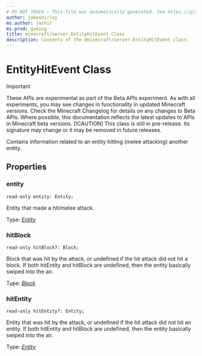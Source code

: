 ```yaml
---
# DO NOT TOUCH — This file was automatically generated. See https://github.com/mojang/minecraftapidocsgenerator to modify descriptions, examples, etc.
author: jakeshirley
ms.author: jashir
ms.prod: gaming
title: minecraft/server.EntityHitEvent Class
description: Contents of the @minecraft/server.EntityHitEvent class.
---
```

# EntityHitEvent Class
>[!IMPORTANT]
>These APIs are experimental as part of the Beta APIs experiment. As with all experiments, you may see changes in functionality in updated Minecraft versions. Check the Minecraft Changelog for details on any changes to Beta APIs. Where possible, this documentation reflects the latest updates to APIs in Minecraft beta versions.
> [!CAUTION]
> This class is still in pre-release.  Its signature may change or it may be removed in future releases.

Contains information related to an entity hitting (melee attacking) another entity.

## Properties

### **entity**
`read-only entity: Entity;`

Entity that made a hit/melee attack.

Type: [*Entity*](Entity.md)

### **hitBlock**
`read-only hitBlock?: Block;`

Block that was hit by the attack, or undefined if the hit attack did not hit a block. If both hitEntity and hitBlock are undefined, then the entity basically swiped into the air.

Type: [*Block*](Block.md)

### **hitEntity**
`read-only hitEntity?: Entity;`

Entity that was hit by the attack, or undefined if the hit attack did not hit an entity. If both hitEntity and hitBlock are undefined, then the entity basically swiped into the air.

Type: [*Entity*](Entity.md)
